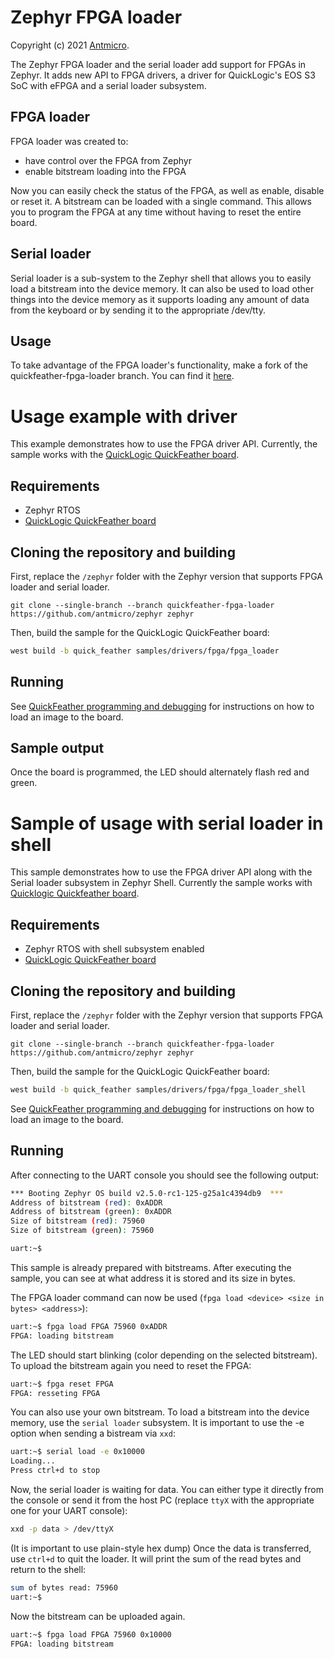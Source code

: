 # Zephyr FPGA loader
Copyright (c) 2021 [Antmicro](https://antmicro.com).

The Zephyr FPGA loader and the serial loader add support for FPGAs in Zephyr.
It adds new API to FPGA drivers, a driver for QuickLogic's EOS S3 SoC with eFPGA and a serial loader subsystem.

## FPGA loader
FPGA loader was created to:
* have control over the FPGA from Zephyr
* enable bitstream loading into the FPGA

Now you can easily check the status of the FPGA, as well as enable, disable or reset it.
A bitstream can be loaded with a single command.
This allows you to program the FPGA at any time without having to reset the entire board.

## Serial loader
Serial loader is a sub-system to the Zephyr shell that allows you to easily load a bitstream into the device memory.
It can also be used to load other things into the device memory as it supports loading any amount of data from the keyboard or by sending it to the appropriate /dev/tty.

## Usage
To take advantage of the FPGA loader's functionality, make a fork of the quickfeather-fpga-loader branch. You can find it [here](https://github.com/antmicro/zephyr/tree/quickfeather-fpga-loader).

# Usage example with driver
This example demonstrates how to use the FPGA driver API. Currently, the sample works with the [QuickLogic QuickFeather board](https://github.com/QuickLogic-Corp/quick-feather-dev-board).

## Requirements
* Zephyr RTOS
* [QuickLogic QuickFeather board](https://github.com/QuickLogic-Corp/quick-feather-dev-board)

## Cloning the repository and building
First, replace the `/zephyr` folder with the Zephyr version that supports FPGA loader and serial loader.
```
git clone --single-branch --branch quickfeather-fpga-loader https://github.com/antmicro/zephyr zephyr
```
Then, build the sample for the QuickLogic QuickFeather board:
```bash
west build -b quick_feather samples/drivers/fpga/fpga_loader
```

## Running
See [QuickFeather programming and debugging](https://docs.zephyrproject.org/latest/boards/arm/quick_feather/doc/index.html#programming-and-debugging) for instructions on how to load an image to the board.

## Sample output
Once the board is programmed, the LED should alternately flash red and green.

# Sample of usage with serial loader in shell
This sample demonstrates how to use the FPGA driver API along with the Serial loader subsystem in Zephyr Shell.
Currently the sample works with [Quicklogic Quickfeather board](https://github.com/QuickLogic-Corp/quick-feather-dev-board).
 ## Requirements
* Zephyr RTOS with shell subsystem enabled
* [QuickLogic QuickFeather board](https://github.com/QuickLogic-Corp/quick-feather-dev-board)

## Cloning the repository and building
First, replace the `/zephyr` folder with the Zephyr version that supports FPGA loader and serial loader.
```
git clone --single-branch --branch quickfeather-fpga-loader https://github.com/antmicro/zephyr zephyr
```

Then, build the sample for the QuickLogic QuickFeather board:
```bash
west build -b quick_feather samples/drivers/fpga/fpga_loader_shell
```

See [QuickFeather programming and debugging](https://docs.zephyrproject.org/latest/boards/arm/quick_feather/doc/index.html#programming-and-debugging) for instructions on how to load an image to the board.

## Running
After connecting to the UART console you should see the following output:

```bash
*** Booting Zephyr OS build v2.5.0-rc1-125-g25a1c4394db9  ***
Address of bitstream (red): 0xADDR
Address of bitstream (green): 0xADDR
Size of bitstream (red): 75960
Size of bitstream (green): 75960

uart:~$
```
This sample is already prepared with bitstreams.
After executing the sample, you can see at what address it is stored and its size in bytes.

The FPGA loader command can now be used (`fpga load <device> <size in bytes> <address>`):
```bash
uart:~$ fpga load FPGA 75960 0xADDR
FPGA: loading bitstream
```
The LED should start blinking (color depending on the selected bitstream).
To upload the bitstream again you need to reset the FPGA:

```bash
uart:~$ fpga reset FPGA
FPGA: resseting FPGA
```
You can also use your own bitstream. To load a bitstream into the device memory, use the `serial loader` subsystem.
It is important to use the -e option when sending a bistream via `xxd`:
```bash
uart:~$ serial load -e 0x10000
Loading...
Press ctrl+d to stop
```
Now, the serial loader is waiting for data.
You can either type it directly from the console or send it from the host PC (replace `ttyX` with the appropriate one for your UART console):
```bash
xxd -p data > /dev/ttyX
```
(It is important to use plain-style hex dump)
Once the data is transferred, use `ctrl+d` to quit the loader.
It will print the sum of the read bytes and return to the shell:
```bash
sum of bytes read: 75960
uart:~$
```
Now the bitstream can be uploaded again.
```bash
uart:~$ fpga load FPGA 75960 0x10000
FPGA: loading bitstream
```
